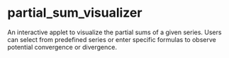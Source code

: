 # partial_sum_visualizer
An interactive applet to visualize the partial sums of a given series. Users can select from predefined series or enter specific formulas to observe potential convergence or divergence. 
